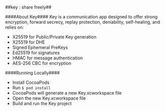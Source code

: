 ##key : share freely##

####About Key####
Key is a communication app designed to offer strong encryption, forward secrecy, replay protection, deniability, self-healing, and relies on:

- X25519 for Public/Private Key generation
- X25519 for DHE
- Signed Ephemeral PreKeys
- Ed25519 for signatures
- HMAC for message authentication
- AES-256 CBC for encryption

####Running Locally####

- Install CocoaPods
- Run `$ pod install`
- CocoaPods will generate a new Key.xcworkspace file
- Open the new Key.xcworkspace file
- Build and run the Key project

